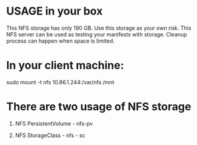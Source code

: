
# USAGE in your box
This NFS storage has only 190 GB. Use this storage as your own risk.
This NFS server can be used as testing your manifests with storage.
Cleanup process can happen when space is limited. 

# In your client machine:
sudo mount -t nfs 10.86.1.244:/var/nfs /mnt

# There are two usage of NFS storage
1. NFS PersistentVolume - nfs-pv

2. NFS StorageClass - nfs - sc

